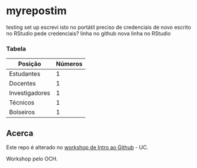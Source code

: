 # myrepostim
testing set up
escrevi isto no portátil
preciso de credenciais de novo
escrito no RStudio
pede credenciais?
linha no github
nova linha no RStudio

### Tabela

|Posição| Números|
|-------|--|
|Estudantes| 1|
|Docentes| 1|
|Investigadores| 1|
|Técnicos| 1|
|Bolseiros| 1|

## Acerca 
Este repo é alterado no [workshop de Intro ao Github](https://iimpaqct.uc.pt/github-fiiiuc) - UC.

Workshop pelo OCH.


